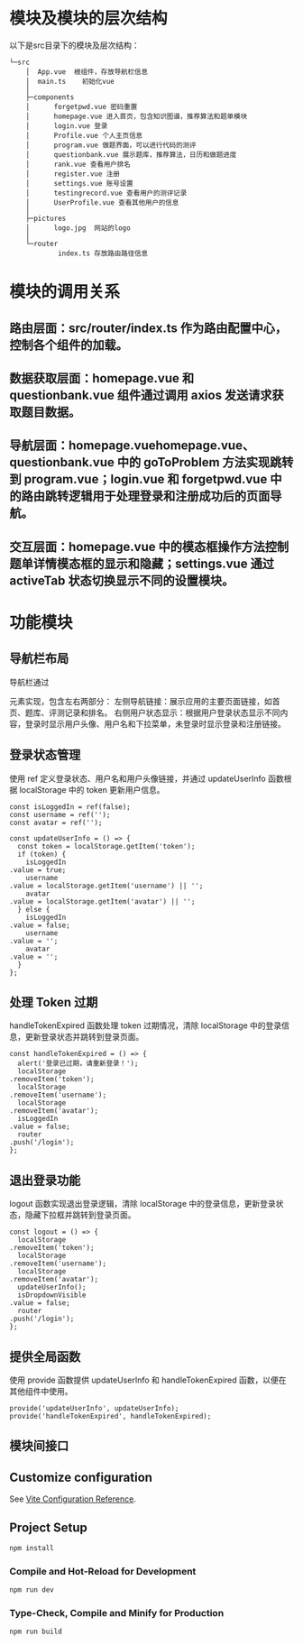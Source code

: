 # 模块及模块的层次结构
以下是src目录下的模块及层次结构：
```
└─src
    │  App.vue  根组件，存放导航栏信息
    │  main.ts    初始化vue
    │  
    ├─components
    │      forgetpwd.vue 密码重置
    │      homepage.vue 进入首页，包含知识图谱，推荐算法和题单模块
    │      login.vue 登录
    │      Profile.vue 个人主页信息
    │      program.vue 做题界面，可以进行代码的测评
    │      questionbank.vue 展示题库，推荐算法，日历和做题进度
    │      rank.vue 查看用户排名
    │      register.vue 注册
    │      settings.vue 账号设置
    │      testingrecord.vue 查看用户的测评记录
    │      UserProfile.vue 查看其他用户的信息
    │      
    ├─pictures
    │      logo.jpg  网站的logo
    │      
    └─router
            index.ts 存放路由路径信息
```
# 模块的调用关系
## 路由层面：src/router/index.ts 作为路由配置中心，控制各个组件的加载。
## 数据获取层面：homepage.vue 和 questionbank.vue 组件通过调用 axios 发送请求获取题目数据。
## 导航层面：homepage.vuehomepage.vue、questionbank.vue 中的 goToProblem 方法实现跳转到 program.vue；login.vue 和 forgetpwd.vue 中的路由跳转逻辑用于处理登录和注册成功后的页面导航。
## 交互层面：homepage.vue 中的模态框操作方法控制题单详情模态框的显示和隐藏；settings.vue 通过 activeTab 状态切换显示不同的设置模块。

# 功能模块
## 导航栏布局
导航栏通过 <nav> 元素实现，包含左右两部分：
左侧导航链接：展示应用的主要页面链接，如首页、题库、评测记录和排名。
右侧用户状态显示：根据用户登录状态显示不同内容，登录时显示用户头像、用户名和下拉菜单，未登录时显示登录和注册链接。
## 登录状态管理
使用 ref 定义登录状态、用户名和用户头像链接，并通过 updateUserInfo 函数根据 localStorage 中的 token 更新用户信息。
```
const isLoggedIn = ref(false);
const username = ref('');
const avatar = ref('');

const updateUserInfo = () => {
  const token = localStorage.getItem('token');
  if (token) {
    isLoggedIn
.value = true;
    username
.value = localStorage.getItem('username') || '';
    avatar
.value = localStorage.getItem('avatar') || '';
  } else {
    isLoggedIn
.value = false;
    username
.value = '';
    avatar
.value = '';
  }
};
```
## 处理 Token 过期
handleTokenExpired 函数处理 token 过期情况，清除 localStorage 中的登录信息，更新登录状态并跳转到登录页面。
```
const handleTokenExpired = () => {
  alert('登录已过期，请重新登录！');
  localStorage
.removeItem('token');
  localStorage
.removeItem('username');
  localStorage
.removeItem('avatar');
  isLoggedIn
.value = false;
  router
.push('/login');
};
```
## 退出登录功能
logout 函数实现退出登录逻辑，清除 localStorage 中的登录信息，更新登录状态，隐藏下拉框并跳转到登录页面。
```
const logout = () => {
  localStorage
.removeItem('token');
  localStorage
.removeItem('username');
  localStorage
.removeItem('avatar');
  updateUserInfo();
  isDropdownVisible
.value = false; 
  router
.push('/login');
};
```
## 提供全局函数
使用 provide 函数提供 updateUserInfo 和 handleTokenExpired 函数，以便在其他组件中使用。
```
provide('updateUserInfo', updateUserInfo);
provide('handleTokenExpired', handleTokenExpired);
```
# 模块间接口


## Customize configuration

See [Vite Configuration Reference](https://vite.dev/config/).

## Project Setup

```sh
npm install
```

### Compile and Hot-Reload for Development

```sh
npm run dev
```

### Type-Check, Compile and Minify for Production

```sh
npm run build
```
